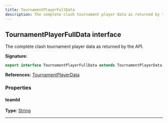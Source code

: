 ```yaml
---
title: TournamentPlayerFullData
description: The complete clash tournament player data as returned by the API.
---
```


## TournamentPlayerFullData interface

The complete clash tournament player data as returned by the API.

**Signature:**

```ts
export interface TournamentPlayerFullData extends TournamentPlayerData 
```

**References:** [TournamentPlayerData](/api/interfaces/tournamentplayerdata)

### Properties

#### teamId



**Type**: [String](https://developer.mozilla.org/en-US/docs/Web/JavaScript/Reference/Global_Objects/String)

---

